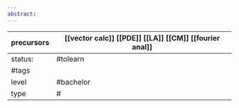 ```yaml
---
abstract:
---
```

| precursors | [[vector calc]] [[PDE]] [[LA]] [[CM]] [[fourier anal]] |
| ---------- | ------------------------------------------------------ |
| status:    | #tolearn                                               |
| #tags      |                                                        |
| level      | #bachelor                                              |
| type       | #                         |
